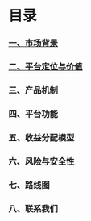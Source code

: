 # 目录

### [一、市场背景](mu-lu.md#yi-shi-chang-bei-jing)

### [二、平台定位与价值](mu-lu.md#er-ping-tai-ding-wei-yu-jia-zhi)

### 三、产品机制

### 四、平台功能

### 五、收益分配模型

### 六、风险与安全性

### 七、路线图

### 八、联系我们

